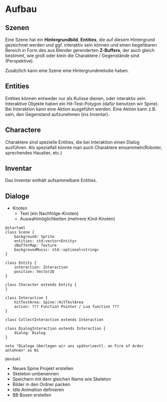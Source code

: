  <!-- CTRL+K V drücken für Preview, evtl muss graphviz installiert werden -->

# Aufbau

## Szenen

Eine Szene hat ein **Hintergrundbild**, **Entities**,
die auf diesem Hintergrund gezeichnet werden und ggf.
interaktiv sein können und einen begehbaren Bereich
in Form des aus Blender gerenderten **Z-Buffers**,
der auch gleich bestimmt, wie groß oder klein die
Charaktere / Gegenstände sind (Perspektive).

Zusätzlich kann eine Szene eine Hintergrundmelodie haben.

## Entities

Entities können entweder nur als Kulisse dienen, oder
interaktiv sein. Interaktive Objekte haben ein
Hit-Test-Polygon (dafür benutzen wir Spine).
Bei Interaktion kann eine Aktion ausgeführt werden.
Eine Aktion kann z.B. sein, den Gegenstand aufzunehmen
(ins Inventar).

## Charactere

Charaktere sind spezielle Entities, die bei Interaktion
einen Dialog ausführen.
Als spezialfall könnte man auch Charaktere einsammeln(Roboter, sprechendes Haustier, etc.)

## Inventar

Das Inventar enthält aufsammelbare Entities.

## Dialoge

- Knoten
  - Text (ein Nachfolge-Knoten)
  - Auswahlmöglichkeiten (mehrere Kind-Knoten)

```puml
@startuml
class Scene {
    background: Sprite
    entities: std:vector<Entity>
    zBufferMap: Texture
    backgroundMusic: std::optional<string>
}

class Entity {
    interaction: Interaction
    position: Vector2D
}

class Character extends Entity {
}

class Interaction {
    hitTestArea: Spine::HitTestArea
    action: ??? Function Pointer / Lua function ???
}

class CollectInteraction extends Interaction

class DialogInteraction extends Interaction {
    dialog: Dialog
}

note "Dialoge überlegen wir uns später\nevtl. an Fire of Ardor anlehnen" as N1

@enduml
```

- Neues Spine Projekt erstellen
- Skeleton umbenennen
- Speichern mit dem gleichen Name wie Skeleton
- Bilder in den Ordner packen
- Idle Animation definieren
- BB Boxen erstellen
